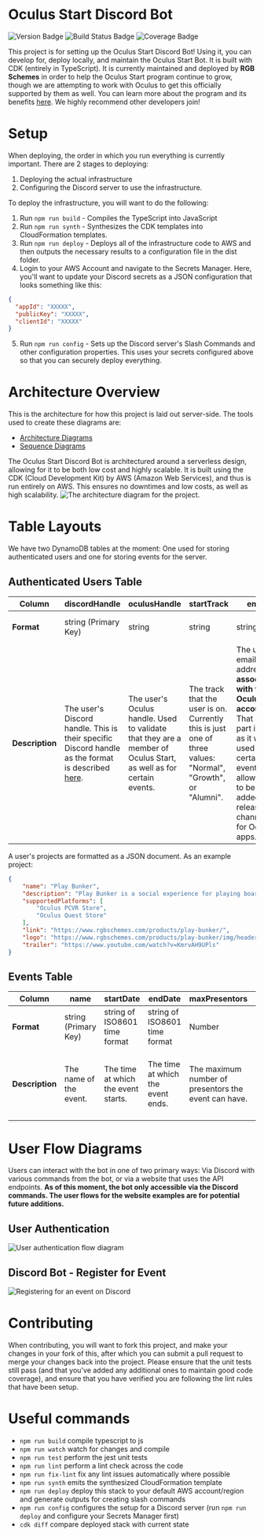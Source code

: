 # Oculus Start Discord Bot

![Version Badge](https://img.shields.io/github/package-json/v/RGB-Schemes/oculus-start-bot?color=blue&logo=oculus) ![Build Status Badge](https://img.shields.io/github/workflow/status/RGB-Schemes/oculus-start-bot/Build%20Status?logo=node.js) ![Coverage Badge](https://img.shields.io/endpoint?url=https://gist.githubusercontent.com/GEMISIS/d16ca0b787ba038971dd1308518c190d/raw/oculus-start-bot__heads_mainline.json)


This project is for setting up the Oculus Start Discord Bot! Using it, you can develop for, deploy locally, and maintain the Oculus Start Bot. It is built with CDK (entirely in TypeScript). It is currently maintained and deployed by **RGB Schemes** in order to help the Oculus Start program continue to grow, though we are attempting to work with Oculus to get this officially supported by them as well. You can learn more about the program and its benefits [here](https://developer.oculus.com/oculus-start/). We highly recommend other developers join!

# Setup
When deploying, the order in which you run everything is currently important. There are 2 stages to deploying:

1. Deploying the actual infrastructure
2. Configuring the Discord server to use the infrastructure.

To deploy the infrastructure, you will want to do the following:

1. Run `npm run build`  - Compiles the TypeScript into JavaScript
2. Run `npm run synth`  - Synthesizes the CDK templates into CloudFormation templates.
3. Run `npm run deploy` - Deploys all of the infrastructure code to AWS and then outputs the necessary results to a configuration file in the dist folder.
4. Login to your AWS Account and navigate to the Secrets Manager. Here, you'll want to update your Discord secrets as a JSON configuration that looks something like this:
```json
{
  "appId": "XXXXX",
  "publicKey": "XXXXX",
  "clientId": "XXXXX"
}
```
5. Run `npm run config`  - Sets up the Discord server's Slash Commands and other configuration properties. This uses your secrets configured above so that you can securely deploy everything.

# Architecture Overview
This is the architecture for how this project is laid out server-side. The tools used to create these diagrams are:
- [Architecture Diagrams](https://app.diagrams.net)
- [Sequence Diagrams](https://sequencediagram.org)


The Oculus Start Discord Bot is architectured around a serverless design, allowing for it to be both low cost and highly scalable. It is built using the CDK (Cloud Development Kit) by AWS (Amazon Web Services), and thus is run entirely on AWS. This ensures no downtimes and low costs, as well as high scalability.
![The architecture diagram for the project.](diagrams/architecture.png?raw=true)

# Table Layouts
We have two DynamoDB tables at the moment: One used for storing authenticated users and one for storing events for the server.

## Authenticated Users Table
|**Column**|discordHandle|oculusHandle|startTrack|email|hardware|projects|
|--|-|-|---|--------|-----|---------|
|**Format**|string (Primary Key)|string|string|string|List of strings|List of Project objects|
|**Description**|The user's Discord handle. This is their specific Discord handle as the format is described [here](https://discord.com/developers/docs/resources/user).|The user's Oculus handle. Used to validate that they are a member of Oculus Start, as well as for certain events.|The track that the user is on. Currently this is just one of three values: "Normal", "Growth", or "Alumni".|The user's email address **associated with their Oculus account**. That last part is key, as it will be used in certain events to allow them to be added to release channels for Oculus apps.|A list of devices the user owns. Currently limited to just Oculus devices.|A list of projects the user has created. These projects have a specific format. See below for more details.

A user's projects are formatted as a JSON document. As an example project:
```json
{
    "name": "Play Bunker",
    "description": "Play Bunker is a social experience for playing board games, designed from the ground up for virtual reality. Jump into a room with friends and family anywhere in the world and play a wide variety of board games together. Not satisfied with the included games? Make your own using your own 3D models! Play Bunker is designed to give you the flexibility to have game night anytime, anywhere!",
    "supportedPlatforms": [
        "Oculus PCVR Store",
        "Oculus Quest Store"
    ],
    "link": "https://www.rgbschemes.com/products/play-bunker/",
    "logo": "https://www.rgbschemes.com/products/play-bunker/img/header.png",
    "trailer": "https://www.youtube.com/watch?v=KmrvAH9UPls"
}
```
## Events Table
|**Column**|name|startDate|endDate|maxPresentors|presentors|maxAttendees|attendees|
|-|-|---|--------|-----|---------|-|-|
|**Format**|string (Primary Key)|string of ISO8601 time format|string of ISO8601 time format|Number|List of strings|Number|List of strings|
|**Description**|The name of the event.|The time at which the event starts.|The time at which the event ends.|The maximum number of presentors the event can have.|A list of Discord handles for people presenting at the event.|The maximum number of attendees an event can have.|A list of Discord handles for people attending the event.|

# User Flow Diagrams
Users can interact with the bot in one of two primary ways: Via Discord with various commands from the bot, or via a website that uses the API endpoints. **As of this moment, the bot only accessible via the Discord commands. The user flows for the website examples are for potential future additions.**

## User Authentication
![User authentication flow diagram](diagrams/user-auth.png?raw=true)

## Discord Bot - Register for Event
![Registering for an event on Discord](diagrams/discord-event-registration.png?raw=true)

# Contributing
When contributing, you will want to fork this project, and make your changes in your fork of this, after which you can submit a pull request to merge your changes back into the project. Please ensure that the unit tests still pass (and that you've added any additional ones to maintain good code coverage), and ensure that you have verified you are following the lint rules that have been setup.

# Useful commands

 * `npm run build`      compile typescript to js
 * `npm run watch`      watch for changes and compile
 * `npm run test`       perform the jest unit tests
 * `npm run lint`       perform a lint check across the code
 * `npm run fix-lint`   fix any lint issues automatically where possible
 * `npm run synth`      emits the synthesized CloudFormation template
 * `npm run deploy`     deploy this stack to your default AWS account/region and generate outputs for creating slash commands
 * `npm run config`      configures the setup for a Discord server (run `npm run deploy` and configure your Secrets Manager first)
 * `cdk diff`           compare deployed stack with current state
